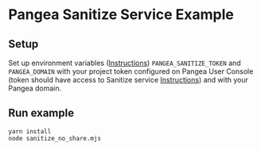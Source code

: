 # Pangea Sanitize Service Example

## Setup

Set up environment variables ([Instructions](https://pangea.cloud/docs/sanitize/#set-your-environment-variables)) `PANGEA_SANITIZE_TOKEN` and `PANGEA_DOMAIN` with your project token configured on Pangea User Console (token should have access to Sanitize service [Instructions](https://pangea.cloud/docs/admin-guide/tokens)) and with your Pangea domain.

## Run example

```
yarn install
node sanitize_no_share.mjs
```
